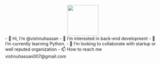 <div id="header" align="center">
  <img src="https://media.giphy.com/media/RbDKaczqWovIugyJmW/giphy.gif" width="100"/>
</div>
- 👋 Hi, I’m @vishnuhassan
- 👀 I’m interested in back-end development   
- 🌱 I’m currently learning Python.
- 💞️ I’m looking to collaborate with startup or well reputed organization
- 📫 How to reach me vishnuhassan007@gmail.com 

<!---
vishnuhassan/vishnuhassan is a ✨ special ✨ repository because its `README.md` (this file) appears on your GitHub profile.
You can click the Preview link to take a look at your changes.
--->
